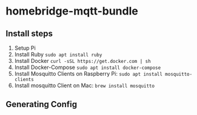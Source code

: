 # homebridge-mqtt-bundle


## Install steps
1. Setup Pi
2. Install Ruby `sudo apt install ruby`
3. Install Docker  `curl -sSL https://get.docker.com | sh`
4. Install Docker-Compose `sudo apt install docker-compose`
5. Install Mosquitto Clients on Raspberry Pi: `sudo apt install mosquitto-clients`
6. Install mosquitto Client on Mac: `brew install mosquitto`

## Generating Config
